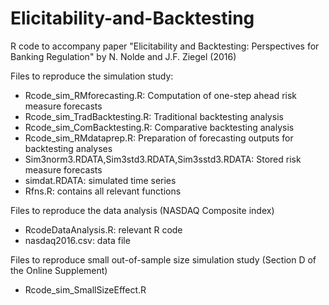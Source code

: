 # Elicitability-and-Backtesting
R code to accompany paper "Elicitability and Backtesting: Perspectives for Banking Regulation" by N. Nolde and J.F. Ziegel (2016)

Files to reproduce the simulation study:

- Rcode_sim_RMforecasting.R:  Computation of one-step ahead risk measure forecasts
- Rcode_sim_TradBacktesting.R: Traditional backtesting analysis
- Rcode_sim_ComBacktesting.R: Comparative backtesting analysis
- Rcode_sim_RMdataprep.R: Preparation of forecasting outputs for backtesting analyses
- Sim3norm3.RDATA,Sim3std3.RDATA,Sim3sstd3.RDATA: Stored risk measure forecasts 
- simdat.RDATA: simulated time series
- Rfns.R: contains all relevant functions

Files to reproduce the data analysis (NASDAQ Composite index)
- RcodeDataAnalysis.R: relevant R code
- nasdaq2016.csv: data file

Files to reproduce small out-of-sample size simulation study (Section D of the Online Supplement)
- Rcode_sim_SmallSizeEffect.R
